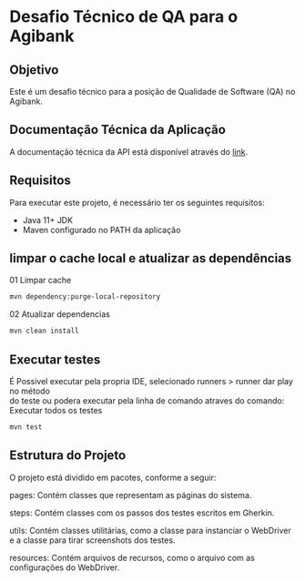 # Desafio Técnico de QA para o Agibank

## Objetivo

Este é um desafio técnico para a posição de Qualidade de Software (QA) no Agibank.

## Documentação Técnica da Aplicação

A documentação técnica da API está disponível através do [link](https://www.interviewzen.com/apply/RvsWcy).

## Requisitos

Para executar este projeto, é necessário ter os seguintes requisitos:

- Java 11+ JDK 
- Maven configurado no PATH da aplicação


## limpar o cache local e atualizar as dependências
01 Limpar cache
```bash
mvn dependency:purge-local-repository
```
02 Atualizar dependencias
```bash
mvn clean install 
```

## Executar testes<br>

É Possivel executar pela propria IDE, selecionado runners > runner dar play no método <br>
do teste ou podera executar pela linha de comando atraves do comando:<br>
Executar todos os testes<br>

```bash
mvn test 
```



## Estrutura do Projeto
O projeto está dividido em pacotes, conforme a seguir:

pages: Contém classes que representam as páginas do sistema.

steps: Contém classes com os passos dos testes escritos em Gherkin.

utils: Contém classes utilitárias, como a classe para instanciar o WebDriver e a classe para tirar screenshots dos testes.

resources: Contém arquivos de recursos, como o arquivo com as configurações do WebDriver.